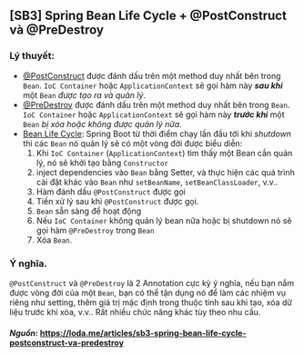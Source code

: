 
## [SB3] Spring Bean Life Cycle + @PostConstruct và @PreDestroy

### Lý thuyết: 
- [@PostConstruct](https://loda.me/articles/sb3-spring-bean-life-cycle-postconstruct-va-predestroy#28ed34818d4f41ee9d7b0a96ac9b1257) được đánh dấu trên một method duy nhất bên trong `Bean`. `IoC Container` hoặc `ApplicationContext` sẽ gọi hàm này **_sau khi_** một `Bean` _được tạo ra và quản lý_.
- [@PreDestroy](https://loda.me/articles/sb3-spring-bean-life-cycle-postconstruct-va-predestroy#e90b66ec79ef4f298a3258d8ba1c4c69) được đánh dấu trên một method duy nhất bên trong `Bean`. `IoC Container` hoặc `ApplicationContext` sẽ gọi hàm này _**trước khi**_ một `Bean` _bị xóa hoặc không được quản lý nữa_.
- [Bean Life Cycle](https://loda.me/articles/sb3-spring-bean-life-cycle-postconstruct-va-predestroy#bd8e85abfd064e6796de5f44d4d4c32d): Spring Boot từ thời điểm chạy lần đầu tới khi _shutdown_ thì các `Bean` nó quản lý sẽ có một vòng đời được biểu diễn:
  1. Khi `IoC Container` (`ApplicationContext`) tìm thấy một Bean cần quản lý, nó sẽ khởi tạo bằng `Constructor`
  2. inject dependencies vào `Bean` bằng Setter, và thực hiện các quá trình cài đặt khác vào `Bean` như `setBeanName`, `setBeanClassLoader`, v.v..
  3. Hàm đánh dấu `@PostConstruct` được gọi
  4. Tiền xử lý sau khi `@PostConstruct` được gọi.
  5. `Bean` sẵn sàng để hoạt động
  6. Nếu `IoC Container` không quản lý bean nữa hoặc bị shutdown nó sẽ gọi hàm `@PreDestroy` trong `Bean`
  7. Xóa `Bean`.

### Ý nghĩa.
`@PostConstruct` và `@PreDestroy` là 2 Annotation cực kỳ ý nghĩa, nếu bạn nắm được vòng đời của một `Bean`, bạn có thể tận dụng nó để làm các nhiệm vụ riêng như setting, thêm giá trị mặc định trong thuộc tính sau khi tạo, xóa dữ liệu trước khi xóa, v.v.. Rất nhiều chức năng khác tùy theo nhu cầu.

#### **_Nguồn_**: https://loda.me/articles/sb3-spring-bean-life-cycle-postconstruct-va-predestroy